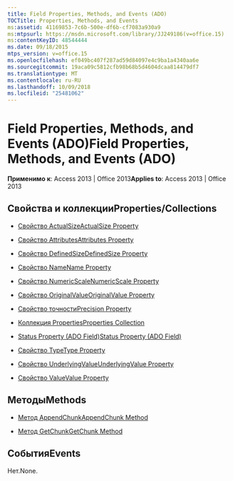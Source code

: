 ```yaml
---
title: Field Properties, Methods, and Events (ADO)
TOCTitle: Properties, Methods, and Events
ms:assetid: 41169853-7c6b-500e-df6b-cf7083a930a9
ms:mtpsurl: https://msdn.microsoft.com/library/JJ249186(v=office.15)
ms:contentKeyID: 48544444
ms.date: 09/18/2015
mtps_version: v=office.15
ms.openlocfilehash: ef049bc407f287ad59d84097e4c9ba1a4340aa6e
ms.sourcegitcommit: 19aca09c5812cfb98b68b5d4604dcaa814479df7
ms.translationtype: MT
ms.contentlocale: ru-RU
ms.lasthandoff: 10/09/2018
ms.locfileid: "25481062"
---
```

# <a name="field-properties-methods-and-events-ado"></a><span data-ttu-id="b028b-102">Field Properties, Methods, and Events (ADO)</span><span class="sxs-lookup"><span data-stu-id="b028b-102">Field Properties, Methods, and Events (ADO)</span></span>


<span data-ttu-id="b028b-103">**Применимо к**: Access 2013 | Office 2013</span><span class="sxs-lookup"><span data-stu-id="b028b-103">**Applies to**: Access 2013 | Office 2013</span></span>

## <a name="propertiescollections"></a><span data-ttu-id="b028b-104">Свойства и коллекции</span><span class="sxs-lookup"><span data-stu-id="b028b-104">Properties/Collections</span></span>

- [<span data-ttu-id="b028b-105">Свойство ActualSize</span><span class="sxs-lookup"><span data-stu-id="b028b-105">ActualSize Property</span></span>](actualsize-property-ado.md)

- [<span data-ttu-id="b028b-106">Свойство Attributes</span><span class="sxs-lookup"><span data-stu-id="b028b-106">Attributes Property</span></span>](attributes-property-ado.md)

- [<span data-ttu-id="b028b-107">Свойство DefinedSize</span><span class="sxs-lookup"><span data-stu-id="b028b-107">DefinedSize Property</span></span>](definedsize-property-ado.md)

- [<span data-ttu-id="b028b-108">Свойство Name</span><span class="sxs-lookup"><span data-stu-id="b028b-108">Name Property</span></span>](name-property-ado.md)

- [<span data-ttu-id="b028b-109">Свойство NumericScale</span><span class="sxs-lookup"><span data-stu-id="b028b-109">NumericScale Property</span></span>](numericscale-property-ado.md)

- [<span data-ttu-id="b028b-110">Свойство OriginalValue</span><span class="sxs-lookup"><span data-stu-id="b028b-110">OriginalValue Property</span></span>](originalvalue-property-ado.md)

- [<span data-ttu-id="b028b-111">Свойство точности</span><span class="sxs-lookup"><span data-stu-id="b028b-111">Precision Property</span></span>](precision-property-ado.md)

- [<span data-ttu-id="b028b-112">Коллекция Properties</span><span class="sxs-lookup"><span data-stu-id="b028b-112">Properties Collection</span></span>](properties-collection-ado.md)

- [<span data-ttu-id="b028b-113">Status Property (ADO Field)</span><span class="sxs-lookup"><span data-stu-id="b028b-113">Status Property (ADO Field)</span></span>](status-property-ado-field.md)

- [<span data-ttu-id="b028b-114">Свойство Type</span><span class="sxs-lookup"><span data-stu-id="b028b-114">Type Property</span></span>](type-property-ado.md)

- [<span data-ttu-id="b028b-115">Свойство UnderlyingValue</span><span class="sxs-lookup"><span data-stu-id="b028b-115">UnderlyingValue Property</span></span>](underlyingvalue-property-ado.md)

- [<span data-ttu-id="b028b-116">Свойство Value</span><span class="sxs-lookup"><span data-stu-id="b028b-116">Value Property</span></span>](value-property-ado.md)

## <a name="methods"></a><span data-ttu-id="b028b-117">Методы</span><span class="sxs-lookup"><span data-stu-id="b028b-117">Methods</span></span>

- [<span data-ttu-id="b028b-118">Метод AppendChunk</span><span class="sxs-lookup"><span data-stu-id="b028b-118">AppendChunk Method</span></span>](appendchunk-method-ado.md)

- [<span data-ttu-id="b028b-119">Метод GetChunk</span><span class="sxs-lookup"><span data-stu-id="b028b-119">GetChunk Method</span></span>](getchunk-method-ado.md)

## <a name="events"></a><span data-ttu-id="b028b-120">События</span><span class="sxs-lookup"><span data-stu-id="b028b-120">Events</span></span>

<span data-ttu-id="b028b-121">Нет.</span><span class="sxs-lookup"><span data-stu-id="b028b-121">None.</span></span>

